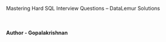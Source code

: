 Mastering Hard SQL Interview Questions – DataLemur Solutions

<br>
<h4>Author - Gopalakrishnan</h4>
